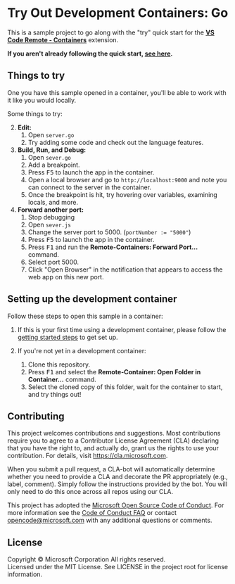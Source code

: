# Try Out Development Containers: Go

This is a sample project to go along with the "try" quick start for the **[VS Code Remote - Containers](https://aka.ms/vscode-remote/containers)** extension.

**If you aren't already following the quick start, [see here](#setting-up-the-development-container).**

## Things to try

One you have this sample opened in a container, you'll be able to work with it like you would locally.

Some things to try:

2. **Edit:**
   1. Open `server.go`
   2. Try adding some code and check out the language features.
3. **Build, Run, and Debug:**
   1. Open `sever.go`
   2. Add a breakpoint.
   3. Press <kbd>F5</kbd> to launch the app in the container.
   4. Open a local browser and go to `http://localhost:9000` and note you can connect to the server in the container.
   5. Once the breakpoint is hit, try hovering over variables, examining locals, and more.
4. **Forward another port:**
   1. Stop debugging
   2. Open `sever.js`
   3. Change the server port to 5000. (`portNumber := "5000"`)
   4. Press <kbd>F5</kbd> to launch the app in the container.
   5. Press <kbd>F1</kbd> and run the **Remote-Containers: Forward Port...** command.
   6. Select port 5000.
   7. Click "Open Browser" in the notification that appears to access the web app on this new port.

## Setting up the development container

Follow these steps to open this sample in a container:

1. If this is your first time using a development container, please follow the [getting started steps](https://aka.ms/vscode-remote/containers/getting-started) to get set up.

2. If you're not yet in a development container:
   1. Clone this repository.
   2. Press <kbd>F1</kbd> and select the **Remote-Container: Open Folder in Container...** command.
   3. Select the cloned copy of this folder, wait for the container to start, and try things out!

## Contributing

This project welcomes contributions and suggestions. Most contributions require you to agree to a
Contributor License Agreement (CLA) declaring that you have the right to, and actually do, grant us
the rights to use your contribution. For details, visit https://cla.microsoft.com.

When you submit a pull request, a CLA-bot will automatically determine whether you need to provide
a CLA and decorate the PR appropriately (e.g., label, comment). Simply follow the instructions
provided by the bot. You will only need to do this once across all repos using our CLA.

This project has adopted the [Microsoft Open Source Code of Conduct](https://opensource.microsoft.com/codeofconduct/).
For more information see the [Code of Conduct FAQ](https://opensource.microsoft.com/codeofconduct/faq/) or
contact [opencode@microsoft.com](mailto:opencode@microsoft.com) with any additional questions or comments.

## License

Copyright © Microsoft Corporation All rights reserved.<br />
Licensed under the MIT License. See LICENSE in the project root for license information.
